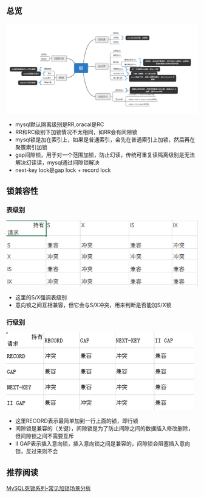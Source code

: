 ## 总览
![image](https://github.com/jmilktea/jmilktea/blob/master/mysql/images/%E9%94%81.png)
- mysql默认隔离级别是RR,oracal是RC  
- RR和RC级别下加锁情况不太相同，如RR会有间隙锁
- mysql锁是加在索引上，如果是普通索引，会先在普通索引上加锁，然后再在聚簇索引加锁  
- gap间隙锁，用于对一个范围加锁，防止幻读，传统可重复读隔离级别是无法解决幻读读，mysql通过间隙锁解决  
- next-key lock是gap lock + record lock

## 锁兼容性
### 表级别  
![image](https://github.com/jmilktea/jmilktea/blob/master/mysql/images/table-lock.png)  
- 这里的S/X强调表级别
- 意向锁之间互相兼容，但它会与S/X冲突，用来判断是否能加S/X锁

### 行级别  
![image](https://github.com/jmilktea/jmilktea/blob/master/mysql/images/record-lock.png)  
- 这里RECORD表示最简单加到一行上面的锁，即行锁
- 间隙锁是兼容的（关键），间隙锁是为了防止间隙之间的数据插入修改删除，但间隙锁之间不需要互斥
- II GAP表示插入意向锁，插入意向锁之间是兼容的，间隙锁会阻塞插入意向锁，反过来则不会

## 推荐阅读  
[MySQL死锁系列-常见加锁场景分析](https://my.oschina.net/u/4215228/blog/4294120)  
